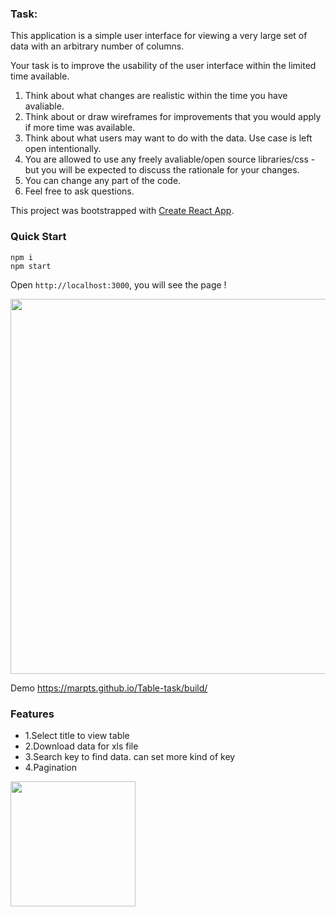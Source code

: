 ### Task: 

This application is a simple user interface for viewing a very large set of data with an arbitrary number of columns.

Your task is to improve the usability of the user interface within the limited time available.

1. Think about what changes are realistic within the time you have avaliable.
2. Think about or draw wireframes for improvements that you would apply if more time was available.
3. Think about what users may want to do with the data. Use case is left open intentionally. 
4. You are allowed to use any freely avaliable/open source libraries/css - but you will be expected to discuss the rationale for your changes.
5. You can change any part of the code.
5. Feel free to ask questions.

This project was bootstrapped with [Create React App](https://github.com/facebook/create-react-app).

### Quick Start

```
npm i
npm start
```

Open `http://localhost:3000`, you will see the page !

<img src="https://marpts.github.io/Table-task/src/tableDemo.png" width="600px" >

Demo https://marpts.github.io/Table-task/build/

### Features
- 1.Select title to view table
- 2.Download data for xls file
- 3.Search key to find data. can set more kind of key
- 4.Pagination
<img src="https://marpts.github.io/Table-task/src/Pagination.png" width="200px" >
